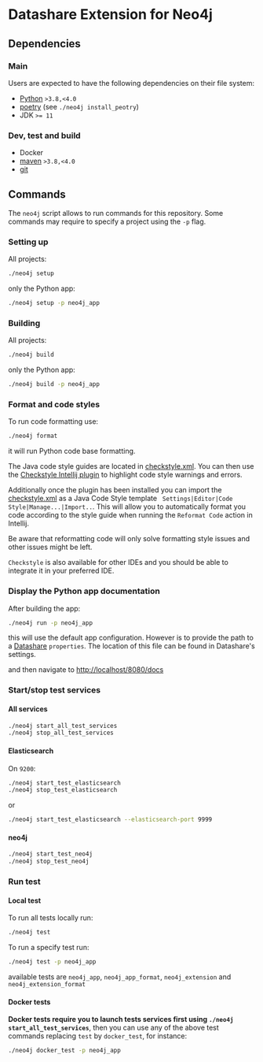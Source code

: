 # Datashare Extension for Neo4j

## Dependencies

### Main

Users are expected to have the following dependencies on their file system:

- [Python](https://www.python.org/downloads/) `>3.8,<4.0`
- [poetry](https://python-poetry.org/) (see `./neo4j install_peotry`)
- JDK `>= 11`

### Dev, test and build

- Docker
- [maven](https://maven.apache.org/) `>3.8,<4.0`
- [git](https://git-scm.com/)

## Commands

The `neo4j` script allows to run commands for this repository.
Some commands may require to specify a project using the `-p` flag.

### Setting up

All projects:

```bash
./neo4j setup
```

only the Python app:

```bash
./neo4j setup -p neo4j_app
```

### Building

All projects:

```bash
./neo4j build
```

only the Python app:

```bash
./neo4j build -p neo4j_app
```

### Format and code styles
To run code formatting use:
```bash
./neo4j format
```
it will run Python code base formatting.

The Java code style guides are located in [checkstyle.xml](qa/java/checkstyle.xml).
You can then use the [Checkstyle Intellij plugin](https://plugins.jetbrains.com/plugin/1065-checkstyle-idea) to
highlight code style warnings and errors.

Additionally once the plugin has been installed you can import the [checkstyle.xml](qa/java/checkstyle.xml) as a 
Java Code Style template ` Settings|Editor|Code Style|Manage...|Import..`.
This will allow you to automatically format you code according to the style guide when running the `Reformat Code`
action in Intellij.

Be aware that reformatting code will only solve formatting style issues and other issues might be left.

`Checkstyle` is also available for other IDEs and you should be able to integrate it in your preferred IDE.


### Display the Python app documentation

After building the app:

```bash
./neo4j run -p neo4j_app
```

this will use the default app configuration. However is to provide the path to a 
[Datashare](https://github.com/ICIJ/datashare) `properties`. The location of this file can be found in Datashare's 
settings. 

and then navigate to [http://localhost/8080/docs](http://localhost/8080/docs)

### Start/stop test services

#### All services

```bash
./neo4j start_all_test_services
./neo4j stop_all_test_services
```

#### Elasticsearch

On `9200`:

```bash
./neo4j start_test_elasticsearch
./neo4j stop_test_elasticsearch
```

or

```bash
./neo4j start_test_elasticsearch --elasticsearch-port 9999
```

#### neo4j

```bash
./neo4j start_test_neo4j
./neo4j stop_test_neo4j
```

### Run test
#### Local test
To run all tests locally run:
```bash
./neo4j test
```

To run a specify test  run:
```bash
./neo4j test -p neo4j_app
```
available tests are `neo4j_app`, `neo4j_app_format`, `neo4j_extension` and `neo4j_extension_format` 

#### Docker tests
**Docker tests require you to launch tests services first using `./neo4j start_all_test_services`**, then you can use
any of the above test commands replacing `test` by `docker_test`, for instance:
```bash
./neo4j docker_test -p neo4j_app
```
